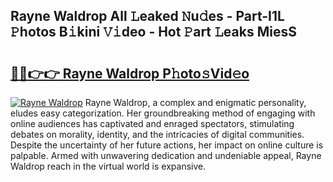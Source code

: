 ## Rayne Waldrop All 𝙻eaked 𝙽u𝚍es - Part-I1L 𝙿hotos B𝚒kini 𝚅𝚒deo - Hot 𝙿art 𝙻eaks MiesS

# <h2><a href="http://ld0n6h.urlbe.top/?page=Rayne+Waldrop">🔗🔗👉👉 Rayne Waldrop P𝚑oto𝚜Vid𝚎o</a></h2>

[![Rayne Waldrop](https://i.imgur.com/eBuTRDB.gif)](http://ld0n6h.urlbe.top/?page=Rayne+Waldrop)
Rayne Waldrop, a complex and enigmatic personality, eludes easy categorization. Her groundbreaking method of engaging with online audiences has captivated and enraged spectators, stimulating debates on morality, identity, and the intricacies of digital communities. Despite the uncertainty of her future actions, her impact on online culture is palpable. Armed with unwavering dedication and undeniable appeal, Rayne Waldrop reach in the virtual world is expansive.
